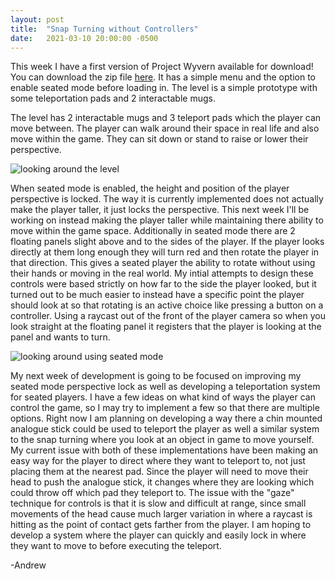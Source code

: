```yaml
---
layout: post
title:  "Snap Turning without Controllers"
date:   2021-03-10 20:00:00 -0500
---
```

This week I have a first version of Project Wyvern available for download! You can download the zip file <a href="https://drive.google.com/file/d/1151ff8jbSnSSvkDtAK8aLNKowPrcEflL/view?usp=sharing">here</a>. It has a simple menu and the option to enable seated mode before loading in. The level is a simple prototype with some teleportation pads and 2 interactable mugs.

The level has 2 interactable mugs and 3 teleport pads which the player can move between. The player can walk around their space in real life and also move within the game. They can sit down or stand to raise or lower their perspective.

<image src="{{site.url}}/assets/gifs3_10/standardMode.gif" alt="looking around the level"/>

When seated mode is enabled, the height and position of the player perspective is locked. The way it is currently implemented does not actually make the player taller, it just locks the perspective. This next week I'll be working on instead making the player taller while maintaining there ability to move within the game space. Additionally in seated mode there are 2 floating panels slight above and to the sides of the player. If the player looks directly at them long enough they will turn red and then rotate the player in that direction. This gives a seated player the ability to rotate without using their hands or moving in the real world. My intial attempts to design these controls were based strictly on how far to the side the player looked, but it turned out to be much easier to instead have a specific point the player should look at so that rotating is an active choice like pressing a button on a controller. Using a raycast out of the front of the player camera so when you look straight at the floating panel it registers that the player is looking at the panel and wants to turn.

<image src="{{site.url}}/assets/gifs3_10/seatedMode.gif" alt="looking around using seated mode"/>

My next week of development is going to be focused on improving my seated mode perspective lock as well as developing a teleportation system for seated players. I have a few ideas on what kind of ways the player can control the game, so I may try to implement a few so that there are multiple options. Right now I am planning on developing a way there a chin mounted analogue stick could be used to teleport the player as well a similar system to the snap turning where you look at an object in game to move yourself. My current issue with both of these implementations have been making an easy way for the player to direct where they want to teleport to, not just placing them at the nearest pad. Since the player will need to move their head to push the analogue stick, it changes where they are looking which could throw off which pad they teleport to. The issue with the "gaze" technique for controls is that it is slow and difficult at range, since small movements of the head cause much larger variation in where a raycast is hitting as the point of contact gets farther from the player. I am hoping to develop a system where the player can quickly and easily lock in where they want to move to before executing the teleport.

-Andrew